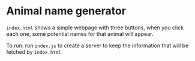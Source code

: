 # Animal name generator

`index.html` shows a simple webpage with three buttons, when you click each one, some potential names for that animal will appear.

To run:
run `index.js` to create a server to keep the information that will be fetched by `index.html`
